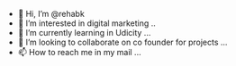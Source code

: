 - 👋 Hi, I’m @rehabk
- 👀 I’m interested in digital marketing ..
- 🌱 I’m currently learning in Udicity ...
- 💞️ I’m looking to collaborate on co founder for projects  ...
- 📫 How to reach me in my mail  ...

<!---
rehabk/rehabk is a ✨ special ✨ repository because its `README.md` (this file) appears on your GitHub profile.
You can click the Preview link to take a look at your changes.
--->
